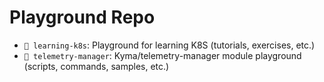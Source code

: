 # Playground Repo

- `📂 learning-k8s`: Playground for learning K8S (tutorials, exercises, etc.)
- `📂 telemetry-manager`: Kyma/telemetry-manager module playground (scripts, commands, samples, etc.)